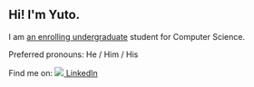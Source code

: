 ## Hi! I'm Yuto.

I am <ins>an enrolling undergraduate</ins> student for Computer Science.

Preferred pronouns: He / Him / His

Find me on: <a href="https://www.linkedin.com/in/yuto-takano/"><img src="https://www.linkedin.com/favicon.ico" /> LinkedIn</a>
